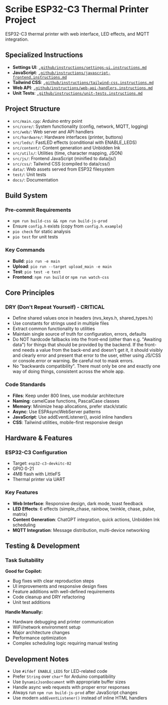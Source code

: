 # Scribe ESP32-C3 Thermal Printer Project

ESP32-C3 thermal printer with web interface, LED effects, and MQTT integration.

## Specialized Instructions

- **Settings UI**: [`.github/instructions/settings-ui.instructions.md`](.github/instructions/settings-ui.instructions.md)
- **JavaScript**: [`.github/instructions/javascript-frontend.instructions.md`](.github/instructions/javascript-frontend.instructions.md)
- **Tailwind CSS**: [`.github/instructions/tailwind-css.instructions.md`](.github/instructions/tailwind-css.instructions.md)
- **Web API**: [`.github/instructions/web-api-handlers.instructions.md`](.github/instructions/web-api-handlers.instructions.md)
- **Unit Tests**: [`.github/instructions/unit-tests.instructions.md`](.github/instructions/unit-tests.instructions.md)

## Project Structure

- `src/main.cpp`: Arduino entry point
- `src/core/`: System functionality (config, network, MQTT, logging)
- `src/web/`: Web server and API handlers
- `src/hardware/`: Hardware interfaces (printer, buttons)
- `src/leds/`: FastLED effects (conditional with ENABLE_LEDS)
- `src/content/`: Content generation and Unbidden Ink
- `src/utils/`: Utilities (time, character mapping, JSON)
- `src/js/`: Frontend JavaScript (minified to data/js/)
- `src/css/`: Tailwind CSS (compiled to data/css/)
- `data/`: Web assets served from ESP32 filesystem
- `test/`: Unit tests
- `docs/`: Documentation

## Build System

### Pre-commit Requirements

- `npm run build-css && npm run build-js-prod`
- Ensure `config.h` exists (copy from `config.h.example`)
- `pio check` for static analysis
- `pio test` for unit tests

### Key Commands

- **Build**: `pio run -e main`
- **Upload**: `pio run --target upload_main -e main`
- **Test**: `pio test -e test`
- **Frontend**: `npm run build` or `npm run watch-css`

## Core Principles

### DRY (Don't Repeat Yourself) - CRITICAL

- Define shared values once in headers (nvs_keys.h, shared_types.h)
- Use constants for strings used in multiple files
- Extract common functionality to utilities
- Maintain single source of truth for configuration, errors, defaults
- Do NOT hardcode fallbacks into the front-end (other than e.g. "Awaiting data") for things that should be provided by the backend. If the front-end needs a value from the back-end and doesn't get it, it should visibly and clearly error and present that error to the user, either using JS/CSS or console.error or warning. Be careful not to mask errors.
- No "backwards compatibility". There must only be one and exactly one way of doing things, consistent across the whole app.

### Code Standards

- **Files**: Keep under 800 lines, use modular architecture
- **Naming**: camelCase functions, PascalCase classes
- **Memory**: Minimize heap allocations, prefer stack/static
- **Async**: Use ESPAsyncWebServer patterns
- **JavaScript**: Use addEventListener(), avoid inline handlers
- **CSS**: Tailwind utilities, mobile-first responsive design

## Hardware & Features

### ESP32-C3 Configuration

- Target: `esp32-c3-devkitc-02`
- GPIO 0-21
- 4MB flash with LittleFS
- Thermal printer via UART

### Key Features

- **Web Interface**: Responsive design, dark mode, toast feedback
- **LED Effects**: 6 effects (simple_chase, rainbow, twinkle, chase, pulse, matrix)
- **Content Generation**: ChatGPT integration, quick actions, Unbidden Ink scheduling
- **MQTT Integration**: Message distribution, multi-device networking

## Testing & Development

### Task Suitability

**Good for Copilot:**

- Bug fixes with clear reproduction steps
- UI improvements and responsive design fixes
- Feature additions with well-defined requirements
- Code cleanup and DRY refactoring
- Unit test additions

**Handle Manually:**

- Hardware debugging and printer communication
- WiFi/network environment setup
- Major architecture changes
- Performance optimization
- Complex scheduling logic requiring manual testing

## Development Notes

- Use `#ifdef ENABLE_LEDS` for LED-related code
- Prefer `String` over `char*` for Arduino compatibility
- Use `DynamicJsonDocument` with appropriate buffer sizes
- Handle async web requests with proper error responses
- Always run `npm run build-js-prod` after JavaScript changes
- Use modern `addEventListener()` instead of inline HTML handlers
